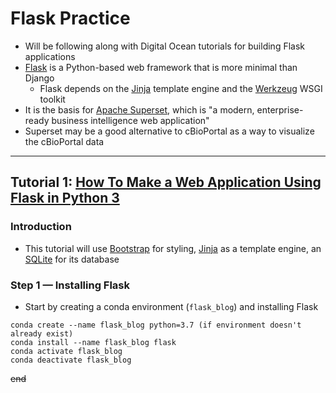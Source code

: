 # Flask Practice
- Will be following along with Digital Ocean tutorials for building Flask applications
- [Flask](https://flask.palletsprojects.com/en/1.1.x/#user-s-guide) is a Python-based web framework that is more minimal than Django
    - Flask depends on the [Jinja](https://palletsprojects.com/p/jinja/) template engine and the [Werkzeug](https://palletsprojects.com/p/werkzeug/) WSGI toolkit
- It is the basis for [Apache Superset](https://superset.apache.org/index.html), which is "a modern, enterprise-ready business intelligence web application"
- Superset may be a good alternative to cBioPortal as a way to visualize the cBioPortal data

---
## Tutorial 1: [How To Make a Web Application Using Flask in Python 3](https://www.digitalocean.com/community/tutorials/how-to-make-a-web-application-using-flask-in-python-3#conclusion)

### Introduction
- This tutorial will use [Bootstrap](https://getbootstrap.com/) for styling, [Jinja](https://jinja.palletsprojects.com/en/2.11.x/) as a template engine, an [SQLite](https://sqlite.org/index.html) for its database

### Step 1 — Installing Flask
- Start by creating a conda environment (`flask_blog`) and installing Flask
```
conda create --name flask_blog python=3.7 (if environment doesn't already exist)
conda install --name flask_blog flask
conda activate flask_blog
conda deactivate flask_blog
```


























~~end~~
